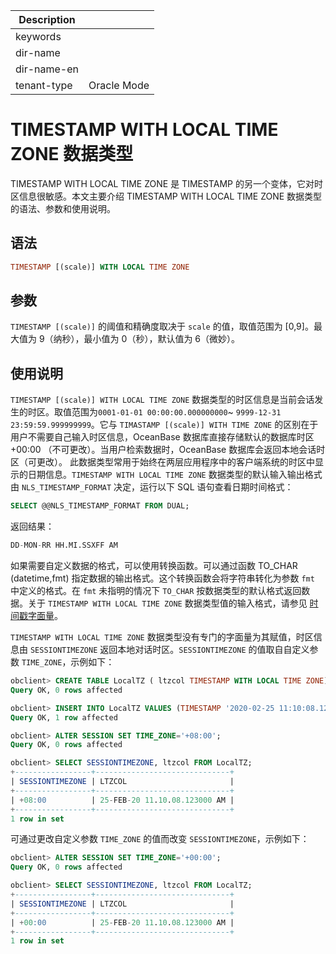| Description   |                 |
|---------------|-----------------|
| keywords      |                 |
| dir-name      |                 |
| dir-name-en   |                 |
| tenant-type   | Oracle Mode     |

# TIMESTAMP WITH LOCAL TIME ZONE 数据类型

TIMESTAMP WITH LOCAL TIME ZONE 是 TIMESTAMP 的另一个变体，它对时区信息很敏感。本文主要介绍 TIMESTAMP WITH LOCAL TIME ZONE 数据类型的语法、参数和使用说明。

## 语法

```sql
TIMESTAMP [(scale)] WITH LOCAL TIME ZONE
```

## 参数

`TIMESTAMP [(scale)]` 的阈值和精确度取决于 `scale` 的值，取值范围为 \[0,9\]。最大值为 9（纳秒），最小值为 0（秒），默认值为 6（微妙）。

## 使用说明

`TIMESTAMP [(scale)] WITH LOCAL TIME ZONE` 数据类型的时区信息是当前会话发生的时区。取值范围为`0001-01-01 00:00:00.000000000`\~ `9999-12-31 23:59:59.999999999`。它与 `TIMASTAMP [(scale)] WITH TIME ZONE` 的区别在于用户不需要自己输入时区信息，OceanBase 数据库直接存储默认的数据库时区 +00:00 （不可更改）。当用户检索数据时，OceanBase 数据库会返回本地会话时区（可更改）。
此数据类型常用于始终在两层应用程序中的客户端系统的时区中显示的日期信息。`TIMESTAMP WITH LOCAL TIME ZONE` 数据类型的默认输入输出格式由 `NLS_TIMESTAMP_FORMAT` 决定，运行以下 SQL 语句查看日期时间格式：

```sql
SELECT @@NLS_TIMESTAMP_FORMAT FROM DUAL;
```

返回结果：

```sql
DD-MON-RR HH.MI.SSXFF AM
```

如果需要自定义数据的格式，可以使用转换函数。可以通过函数 TO_CHAR (datetime,fmt) 指定数据的输出格式。这个转换函数会将字符串转化为参数 `fmt` 中定义的格式。在 `fmt` 未指明的情况下 `TO_CHAR` 按数据类型的默认格式返回数据。关于 `TIMESTAMP WITH LOCAL TIME ZONE` 数据类型值的输入格式，请参见 [时间戳字面量](../../300.literal-of-oracle-mode/400.date-and-time-literal-of-oracle-mode/200.timestamp-literal-of-oracle-mode.md)。

`TIMESTAMP WITH LOCAL TIME ZONE` 数据类型没有专门的字面量为其赋值，时区信息由 `SESSIONTIMEZONE` 返回本地对话时区。`SESSIONTIMEZONE` 的值取自自定义参数 `TIME_ZONE`，示例如下：

```sql
obclient> CREATE TABLE LocalTZ ( ltzcol TIMESTAMP WITH LOCAL TIME ZONE);
Query OK, 0 rows affected

obclient> INSERT INTO LocalTZ VALUES (TIMESTAMP '2020-02-25 11:10:08.123');
Query OK, 1 row affected

obclient> ALTER SESSION SET TIME_ZONE='+08:00';
Query OK, 0 rows affected

obclient> SELECT SESSIONTIMEZONE, ltzcol FROM LocalTZ;
+-----------------+------------------------------+
| SESSIONTIMEZONE | LTZCOL                       |
+-----------------+------------------------------+
| +08:00          | 25-FEB-20 11.10.08.123000 AM |
+-----------------+------------------------------+
1 row in set
```

可通过更改自定义参数 `TIME_ZONE` 的值而改变 `SESSIONTIMEZONE`，示例如下：

```sql
obclient> ALTER SESSION SET TIME_ZONE='+00:00';
Query OK, 0 rows affected

obclient> SELECT SESSIONTIMEZONE, ltzcol FROM LocalTZ;
+-----------------+------------------------------+
| SESSIONTIMEZONE | LTZCOL                       |
+-----------------+------------------------------+
| +00:00          | 25-FEB-20 11.10.08.123000 AM |
+-----------------+------------------------------+
1 row in set
```
